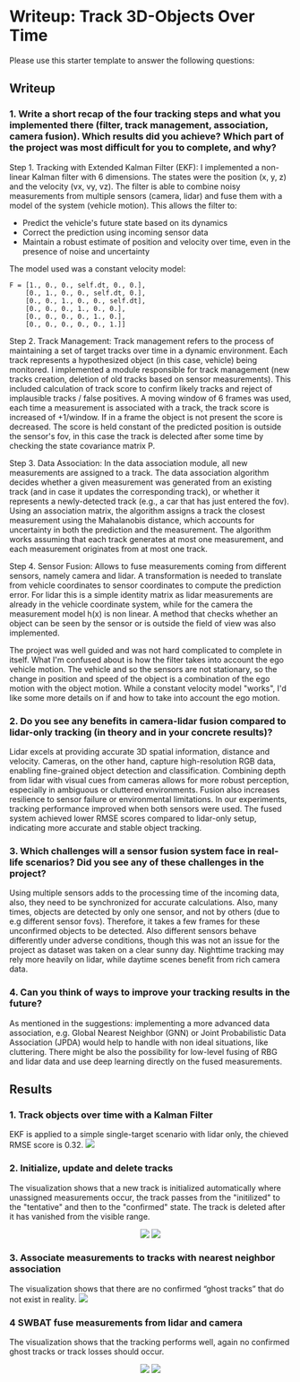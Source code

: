  # Writeup: Track 3D-Objects Over Time

Please use this starter template to answer the following questions:

## Writeup

### 1. Write a short recap of the four tracking steps and what you implemented there (filter, track management, association, camera fusion). Which results did you achieve? Which part of the project was most difficult for you to complete, and why?

Step 1. Tracking with Extended Kalman Filter (EKF): I implemented a non-linear Kalman filter with 6 dimensions. The states were the position (x, y, z) and the velocity (vx, vy, vz). The filter is able to combine noisy measurements from multiple sensors (camera, lidar) and fuse them with a model of the system (vehicle motion). This allows the filter to:
- Predict the vehicle's future state based on its dynamics
- Correct the prediction using incoming sensor data
- Maintain a robust estimate of position and velocity over time, even in the presence of noise and uncertainty

The model used was a constant velocity model:
```
F = [1., 0., 0., self.dt, 0., 0.],
    [0., 1., 0., 0., self.dt, 0.],
    [0., 0., 1., 0., 0., self.dt],
    [0., 0., 0., 1., 0., 0.],
    [0., 0., 0., 0., 1., 0.],
    [0., 0., 0., 0., 0., 1.]]
```

Step 2. Track Management: Track management refers to the process of maintaining a set of target tracks over time in a dynamic environment. Each track represents a hypothesized object (in this case, vehicle) being monitored. I implemented a module responsible for track management (new tracks creation, deletion of old tracks based on sensor measurements). This included calculation of track score to confirm likely tracks and reject of implausible tracks / false positives. A moving window of 6 frames was used, each time a measurement is associated with a track, the track score is increased of +1/window. If in a frame the object is not present the score is decreased. The score is held constant of the predicted position is outside the sensor's fov, in this case the track is delected after some time by checking the state covariance matrix P.

Step 3. Data Association: In the data association module, all new measurements are assigned to a track. The data association algorithm decides whether a given measurement was generated from an existing track (and in case it updates the corresponding track), or whether it represents a newly-detected track (e.g., a car that has just entered the fov). Using an association matrix, the algorithm assigns a track the closest measurement using the Mahalanobis distance, which accounts for uncertainty in both the prediction and the measurement. The algorithm works assuming that each track generates at most one measurement, and each measurement originates from at most one track.

Step 4. Sensor Fusion: Allows to fuse measurements coming from different sensors, namely camera and lidar. A transformation is needed to translate from vehicle coordinates to sensor coordinates to compute the prediction error. For lidar this is a simple identity matrix as lidar measurements are already in the vehicle coordinate system, while for the camera the measurement model h(x) is non linear. A method that checks whether an object can be seen by the sensor or is outside the field of view was also implemented.

The project was well guided and was not hard complicated to complete in itself. What I'm confused about is how the filter takes into account the ego vehicle motion. The vehicle and so the sensors are not stationary, so the change in position and speed of the object is a combination of the ego motion with the object motion. While a constant velocity model "works", I'd like some more details on if and how to take into account the ego motion.

### 2. Do you see any benefits in camera-lidar fusion compared to lidar-only tracking (in theory and in your concrete results)? 

Lidar excels at providing accurate 3D spatial information, distance and velocity. Cameras, on the other hand, capture high-resolution RGB data, enabling fine-grained object detection and classification. Combining depth from lidar with visual cues from cameras allows for more robust perception, especially in ambiguous or cluttered environments. Fusion also increases resilience to sensor failure or environmental limitations. In our experiments, tracking performance improved when both sensors were used. The fused system achieved lower RMSE scores compared to lidar-only setup, indicating more accurate and stable object tracking.

### 3. Which challenges will a sensor fusion system face in real-life scenarios? Did you see any of these challenges in the project?

Using multiple sensors adds to the processing time of the incoming data, also, they need to be synchronized for accurate calculations. Also, many times, objects are detected by only one sensor, and not by others (due to e.g different sensor fovs). Therefore, it takes a few frames for these unconfirmed objects to be detected. Also different sensors behave differently under adverse conditions, though this was not an issue for the project as dataset was taken on a clear sunny day. Nighttime tracking may rely more heavily on lidar, while daytime scenes benefit from rich camera data.

### 4. Can you think of ways to improve your tracking results in the future?

As mentioned in the suggestions: implementing a more advanced data association, e.g. Global Nearest Neighbor (GNN) or Joint Probabilistic Data Association (JPDA) would help to handle with non ideal situations, like cluttering. There might be also the possibility for low-level fusing of RBG and lidar data and use deep learning directly on the fused measurements.

## Results

### 1. Track objects over time with a Kalman Filter

EKF is applied to a simple single-target scenario with lidar only, the chieved RMSE score is 0.32.
<img src="img/rmse.png" />

### 2. Initialize, update and delete tracks

The visualization shows that a new track is initialized automatically where unassigned measurements occur, the track passes from the "initilized" to the "tentative" and then to the "confirmed" state. The track is deleted after it has vanished from the visible range.
<p align="center">
<img src="img/rmse_2.png" />
<img src="img/tracking_results_single.gif" />
</p>

### 3. Associate measurements to tracks with nearest neighbor association

The visualization shows that there are no confirmed “ghost tracks” that do not exist in reality.
<img src="img/rmse_3.png" />

### 4 SWBAT fuse measurements from lidar and camera

The visualization shows that the tracking performs well, again no confirmed ghost tracks or track losses should occur.
<p align="center">
<img src="img/rmse_4.png" />
<img src="img/tracking_results_udacity.gif" />
</p>
